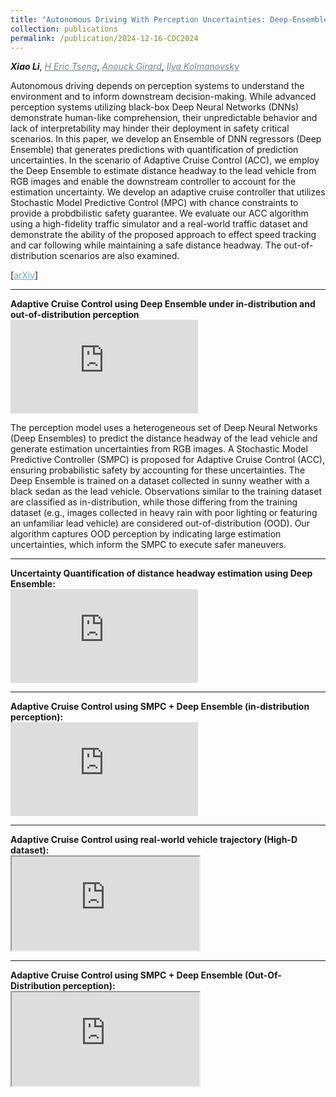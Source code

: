 ```yaml
---
title: "Autonomous Driving With Perception Uncertainties: Deep-Ensemble Based Adaptive Cruise Control"
collection: publications
permalink: /publication/2024-12-16-CDC2024
---
```


<i><b>Xiao Li</b></i>, <a href="https://scholar.google.com/citations?hl=en&user=UWnwlu4AAAAJ" target="_blank" style="color:#7a8288;"><i>H Eric Tseng</i></a>, <a href="https://vodca.engin.umich.edu/" target="_blank" style="color:#7a8288;"><i>Anouck Girard</i></a>, <a href="https://sites.google.com/a/umich.edu/kolmanovsky/" target="_blank"  style="color:#7a8288;"><i>Ilya Kolmanovsky</i></a>  

Autonomous driving depends on perception systems to understand the environment and to inform downstream decision-making. While advanced perception systems utilizing black-box Deep Neural Networks (DNNs) demonstrate human-like comprehension, their unpredictable behavior and lack of interpretability may hinder their deployment in safety critical scenarios. In this paper, we develop an Ensemble of DNN regressors (Deep Ensemble) that generates predictions with quantification of prediction uncertainties. In the scenario of Adaptive Cruise Control (ACC), we employ the Deep Ensemble to estimate distance headway to the lead vehicle from RGB images and enable the downstream controller to account for the estimation uncertainty. We develop an adaptive cruise controller that utilizes Stochastic Model Predictive Control (MPC) with chance constraints to provide a probdbilistic safety guarantee. We evaluate our ACC algorithm using a high-fidelity traffic simulator and a real-world traffic dataset and demonstrate the ability of the proposed approach to effect speed tracking and car following while maintaining a safe distance headway. The out-of-distribution scenarios are also examined.

[<a href="https://arxiv.org/abs/2403.15577" target="_blank" style="color:#5DADE2;">arXiv</a>]

<!-- ------------------------------------------------------------------------------------ -->
<hr>
<b>Adaptive Cruise Control using Deep Ensemble under in-distribution and out-of-distribution perception</b> 

<div>
    <iframe src='https://drive.google.com/file/d/1boJPwloGtMzi1vdCkGRWvBjYAkx7KQmq/preview' frameborder='0' allowfullscreen allow="autoplay"></iframe>
</div>

The perception model uses a heterogeneous set of Deep Neural Networks (Deep Ensembles) to predict the distance headway of the lead vehicle and generate estimation uncertainties from RGB images. A Stochastic Model Predictive Controller (SMPC) is proposed for Adaptive Cruise Control (ACC), ensuring probabilistic safety by accounting for these uncertainties. The Deep Ensemble is trained on a dataset collected in sunny weather with a black sedan as the lead vehicle. Observations similar to the training dataset are classified as in-distribution, while those differing from the training dataset (e.g., images collected in heavy rain with poor lighting or featuring an unfamiliar lead vehicle) are considered out-of-distribution (OOD). Our algorithm captures OOD perception by indicating large estimation uncertainties, which inform the SMPC to execute safer maneuvers.

<!-- ------------------------------------------------------------------------------------ -->
<hr>
<b>Uncertainty Quantification of distance headway estimation using Deep Ensemble:</b> 

<div class="aspect-ratio aspect-ratio-16-9">
    <iframe src='https://drive.google.com/file/d/1kLIhUH_1Hm1gMh__gy4DZjFLKo15m9zv/preview' frameborder='0' allowfullscreen allow="autoplay"></iframe>
</div>

<!-- ------------------------------------------------------------------------------------ -->
<hr>
<b>Adaptive Cruise Control using SMPC + Deep Ensemble (in-distribution perception):</b> 

<div class="aspect-ratio aspect-ratio-16-9">
    <iframe src='https://drive.google.com/file/d/1uOgtqntlWI8Q3bKhk30BAM7u2NcGvV1a/preview' frameborder='0' allowfullscreen allow="autoplay"></iframe>
</div>

<!-- ------------------------------------------------------------------------------------ -->
<hr>
<b>Adaptive Cruise Control using real-world vehicle trajectory (High-D dataset):</b> 

<div class="w3-content w3-display-container aspect-ratio-16-9">
    <iframe src="https://drive.google.com/file/d/1_yrLBBelySvuE3XARyz58R9NVCyNrKbL/preview" allow="autoplay"></iframe>
</div>


<!-- ------------------------------------------------------------------------------------ -->
<hr>
<b>Adaptive Cruise Control using SMPC + Deep Ensemble (Out-Of-Distribution perception):</b> 

<div class="w3-content w3-display-container aspect-ratio-16-9" id="slideshow3">
  <div class="w3-display-container mySlides">
    <iframe src="https://drive.google.com/file/d/1-hIZSw5vClNV5kuLuDa_F325sjw18BdB/preview" allow="autoplay"></iframe>
  </div>
</div>
